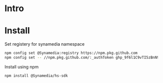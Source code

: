 # Intro

# Install
Set registery for synamedia namespace
```bash
npm config set @Synamedia:registry https://npm.pkg.github.com
npm config set -- //npm.pkg.github.com/:_authToken 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
```

Install using npm
```bash
npm install @Synamedia/hs-sdk
```


